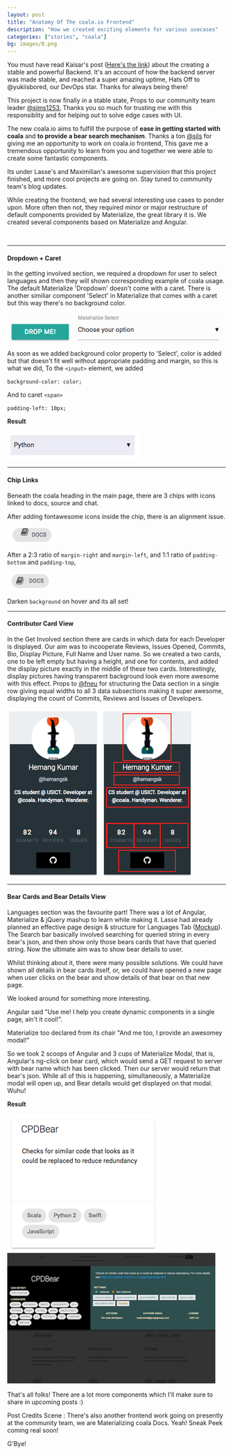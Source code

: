 ```yaml
---
layout: post
title: "Anatomy Of The coala.io Frontend"
description: "How we created exciting elements for various usecases"
categories: ["stories", "coala"]
bg: images/8.png
---
```


You must have read Kaisar's post ([Here's the link](https://yukiisbored.github.io/blog/2017/02/17/backend-voodoo-magic.html)) about the creating a stable and powerful Backend. It's an account of how the backend server was made stable, and reached a super amazing uptime, Hats Off to @yukiisbored, our DevOps star. Thanks for always being there!

This project is now finally in a stable state, Props to our community team leader [@sims1253](http://github.com/sims1253), Thanks you so much for trusting me with this responsiblity and for helping out to solve edge cases with UI. 


The new coala.io aims to fulfill the purpose of **ease in getting started with coala** and **to provide a bear search mechanism**. Thanks a ton [@sils](http://github.com/sils) for giving me an opportunity to work on coala.io frontend, This gave me a tremendous opportunity to learn from you and together we were able to create some fantastic components. 


Its under Lasse's and Maximilian's awesome supervision that this project finished, and more cool projects are going on. Stay tuned to community team's blog updates.


While creating the frontend, we had several interesting use cases to ponder upon. More often then not, they required minor or major restructure of default components provided by Materialize, the great library it is. We created several components based on Materialize and Angular.


<br>
<hr>


#### Dropdown + Caret

In the getting involved section, we required a dropdown for user to select languages and then they will shown corresponding example of coala usage. The default Materialize 'Dropdown' doesn't come with a caret. There is another similiar component 'Select' in Materialize that comes with a caret but this way there's no background color. 


![](/images/2.png) 
![](/images/3.png)


As soon as we added background color property to 'Select', color is added but that doesn't fit well without appropriate padding and margin, so this is what we did, To the ```<input>``` element, we added
```
background-color: color;
```

And to caret ```<span>```
```
padding-left: 10px;
```

**Result**

![](/images/1.png)

<hr>

#### Chip Links

Beneath the coala heading in the main page, there are 3 chips with icons linked to docs, source and chat. 

After adding fontawesome icons inside the chip, there is an alignment issue.

![](/images/5.png) 

After a 2:3 ratio of ```margin-right``` and ```margin-left```, and 1:1 ratio of ```padding-bottom``` and ```padding-top```, 

![](/images/4.png)

Darken ```background``` on hover and its all set!

<hr>

#### Contributor Card View

In the Get Involved section there are cards in which data for each Developer is displayed. Our aim was to incooperate Reviews, Issues Opened, Commits, Bio, Display Picture, Full Name and User name. So we created a two cards, one to be left empty but having a height, and one for contents, and added the display picture exactly in the middle of these two cards. Interestingly, display pictures having transparent background look even more awesome with this effect. Props to [@fneu](http://github.com/fneu) for structuring the Data section in a single row giving equal widths to all 3 data subsections making it super awesome, displaying the count of Commits, Reviews and Issues of Developers.

![](/images/7.png) ![](/images/6.png) 

<hr>

#### Bear Cards and Bear Details View

Languages section was the favourite part! There was a lot of Angular, Materialize & jQuery mashup to learn while making it. Lasse had already planned an effective page design & structure for Languages Tab ([Mockup](https://app.moqups.com/coala/YLGaMKWoDy/view/page/ad64222d5)). The Search bar basically involved searching for queried string in every bear's json, and then show only those bears cards that have that queried string. Now the ultimate aim was to show bear details to user.

Whilst thinking about it, there were many possible solutions. We could have shown all details in bear cards itself, or, we could have opened a new page when user clicks on the bear and show details of that bear on that new page. 

We looked around for something more interesting. 

Angular said "Use me! I help you create dynamic components in a single page, ain't it cool!". 

Materialize too declared from its chair "And me too, I provide an awesomey modal!"

So we took 2 scoops of Angular and 3 cups of Materialize Modal, that is, Angular's ng-click on bear card, which would send a GET request to server with bear name which has been clicked. Then our server would return that bear's json. While all of this is happening, simultaneously, a Materialize modal will open up, and Bear details would get displayed on that modal. Wuhu!


**Result**

![](/images/10.png) ![](/images/9.png ) 

That's all folks!
There are a lot more components which I'll make sure to share in upcoming posts :) 

Post Credits Scene : There's also another frontend work going on presently at the community team, we are Materializing coala Docs. Yeah! Sneak Peek coming real soon! 

G'Bye!

